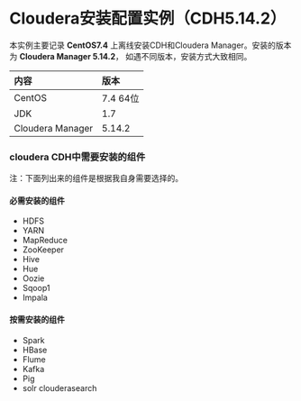 Cloudera安装配置实例（CDH5.14.2）
=================================================================================
本实例主要记录 **CentOS7.4** 上离线安装CDH和Cloudera Manager。安装的版本为 **Cloudera Manager 5.14.2**，
如遇不同版本，安装方式大致相同。

| 内容 | 版本 |
| :----| :---|
| CentOS | 7.4 64位 |
| JDK | 1.7 |
| Cloudera Manager | 5.14.2 |


### cloudera CDH中需要安装的组件
注：下面列出来的组件是根据我自身需要选择的。

#### 必需安装的组件
+ HDFS                                          
+ YARN                                          
+ MapReduce                                    
+ ZooKeeper                                     
+ Hive                                          
+ Hue                                           
+ Oozie                                         
+ Sqoop1                                        
+ Impala                                        

#### 按需安装的组件
+ Spark
+ HBase
+ Flume
+ Kafka
+ Pig
+ solr clouderasearch
